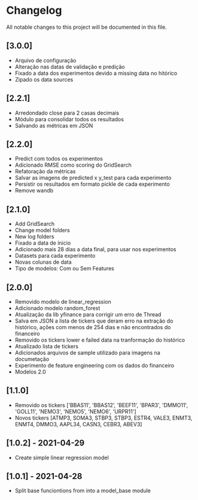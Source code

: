 # Changelog
All notable changes to this project will be documented in this file.

## [3.0.0]
* Arquivo de configuração
* Alteração nas datas de validação e predição
* Fixado a data dos experimentos devido a missing data no hitórico
* Zipado os data sources

## [2.2.1]
* Arredondado close para 2 casas decimais
* Módulo para consolidar todos os resultados
* Salvando as métricas em JSON

## [2.2.0]
* Predict com todos os experimentos
* Adicionado RMSE como scoring do GridSearch
* Refatoração da métricas
* Salvar as imagens de predicted x y_test para cada experimento
* Persistir os resultados em formato pickle de cada experimento
* Remove wandb

## [2.1.0]
* Add GridSearch
* Change model folders
* New log folders
* Fixado a data de ínicio
* Adicionado mais 28 dias a data final, para usar nos experimentos
* Datasets para cada experimento
* Novas colunas de data
* Tipo de modelos: Com ou Sem Features

## [2.0.0]
* Removido modelo de linear_regression
* Adicionado modelo random_forest
* Atualização da lib yfinance para corrigir um erro de Thread
* Salva em JSON a lista de tickers que deram erro na extração do histórico, 
ações com menos de 254 dias e não encontrados do financeiro
* Removido os tickers lower e failed data na tranformação do histórico
* Atualizado lista de tickers
* Adicionados arquivos de sample utilizado para imagens na documetação
* Experimento de feature engineering com os dados do financeiro
* Modelos 2.0

## [1.1.0]
* Removido os tickers ['BBAS11', 'BBAS12', 'BEEF11', 'BPAR3', 'DMMO11', 'GOLL11', 'NEMO3', 'NEMO5', 'NEMO6', 'URPR11']
* Novos tickers [ATMP3, SOMA3, STBP3, STBP3, ESTR4, VALE3, ENMT3, ENMT4, DMMO3, AAPL34, CASN3, CEBR3, ABEV3]

## [1.0.2] - 2021-04-29
* Create simple linear regression model

## [1.0.1] - 2021-04-28
* Split base funciontions from into a model_base module